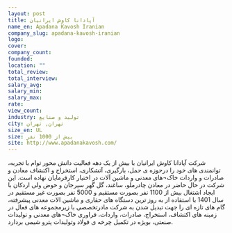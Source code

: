```yaml
---
layout: post
title: آپادانا کاوش ایرانیان
name_en: Apadana Kavosh Iranian
company_slug: apadana-kavosh-iranian
logo: 
cover: 
company_count:
founded:
location: ""
total_review: 
total_interview: 
salary_avg: 
salary_min: 
salary_max: 
rate: 
view_count: 
industry: تولید و صنایع
city: تهران, تهران
size_en: UL
size: بیش از 1000 نفر
site: http://www.apadanakavosh.com/
---
```


شرکت آپادانا کاوش ایرانیان با بیش از یک دهه فعالیت دانش محور توام با تجربه، توانمندی های خود را درحوزه ی حمل، بارگیری، آتشکاری، استخراج و اکتشاف معادن و صادرات و واردات خاک¬های معدنی و ماشین آلات در اختیار کارفرمایان نهاده است. این شرکت در حال حاضر در معادن چادرملو، ساغند، گل گهر سیرجان و حوض ولی اردکان با ایجاد اشتغال بیش از 1100 نفر بصورت مستقیم و 5000 نفر بصورت غیر مستقیم در سال 1401 با استفاده از به روز ترین دستگاه های حفاری و ماشین الات معدنی پیشرفته، گام های تازه ای را جهت تبدیل شدن به شرکت مادرتخصصی با زیرمجموعه های فعال در زمینه های اکتشاف، استخراج، صادرات، واردات، فراوری خاک¬های معدنی و تولیدات صنعتی، بویژه در تکمیل چرخه ی فولاد وتولیدات پترو شیمی بردارد.